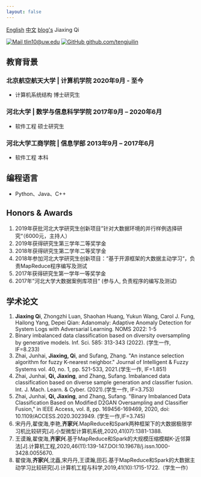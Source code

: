 ```yaml
---
layout: false
---
```

<meta http-equiv="Content-Type" content="text/html;charset=utf-8"/>
<span> <a href="/cv/en" target="_self">English</a> </span> <span> <a href="/cv/" target="_self">中文</a> </span> <span> <a href="/" target="_self">blog's</a> </span>
<span class="name">Jiaxing Qi</span>

<span class="info">

[![Mail](https://simpleicons.org/icons/minutemailer.svg) tlin10@uw.edu](mailto:tlin10@uw.edu)
[![GitHub](https://simpleicons.org/icons/github.svg) github.com/tengjuilin](https://github.com/tengjuilin)

</span>

## 教育背景

### 北京航空航天大学 |  计算机学院  <time> 2020年9月 - 至今 </time>

- 计算机系统结构 博士研究生

### 河北大学 | 数学与信息科学学院 <time> 2017年9月 – 2020年6月 </time>

- 软件工程 硕士研究生

### 河北大学工商学院 | 信息学部 <time> 2013年9月 – 2017年6月  </time>
- 软件工程 本科

## 编程语言
- Python、Java、C++
## Honors & Awards
<!-- May 2021, Jul 2022 -->
<!-- ### Dan Evans Term Scholarships | <location> Department of Chemical Engineering, University of Washington </location> <time> 2021 & 2022 </time> -->
<!-- ## Publications -->
1.	2019年获批河北大学研究生创新项目”针对大数据环境的并行样例选择研究“（6000元，主持人）
2.	2019年获得研究生第三学年二等奖学金
3.	2018年获得研究生第二学年二等奖学金
4.	2018年参加河北大学研究生创新项目：“基于开源框架的大数据主动学习“，负责MapReduce程序编写及测试
5.	2017年获得研究生第一学年一等奖学金
6.	2017年”河北大学大数据案例库项目“ (参与人, 负责程序的编写及测试) 

## 学术论文
1. **Jiaxing Qi**, Zhongzhi Luan, Shaohan Huang, Yukun Wang, Carol J. Fung, Hailong Yang, Depei Qian:
Adanomaly: Adaptive Anomaly Detection for System Logs with Adversarial Learning. NOMS 2022: 1-5
1. Binary imbalanced data classification based on diversity oversampling by generative models. Inf. Sci. 585: 313-343 (2022). (学生一作, IF=8.233)
1.	Zhai, Junhai, **Jiaxing, Qi**, and Sufang, Zhang. "An instance selection algorithm for fuzzy K-nearest neighbor." Journal of Intelligent & Fuzzy Systems vol. 40, no. 1, pp. 521-533, 2021.(学生一作, IF=1.851)
1.	Zhai, Junhai, **Qi, Jiaxing**, and Zhang, Sufang. Imbalanced data classification based on diverse sample generation and classifier fusion. Int. J. Mach. Learn. & Cyber. (2021).(学生一作, IF=3.753)
1.	Zhai, Junhai, **Qi, Jiaxing**, and Zhang, Sufang. "Binary Imbalanced Data Classification Based on Modified D2GAN Oversampling and Classifier Fusion," in IEEE Access, vol. 8, pp. 169456-169469, 2020, doi: 10.1109/ACCESS.2020.3023949. (学生一作,IF=3.745)
1.	宋丹丹,翟俊海,李艳,**齐家兴**.MapReduce和Spark两种框架下的大数据极限学习机比较研究[J].小型微型计算机系统,2020,41(07):1381-1388.
1.	王谟瀚,翟俊海,**齐家兴**.基于MapReduce和Spark的大规模压缩模糊K-近邻算法[J].计算机工程,2020,46(11):139-147.DOI:10.19678/j.issn.1000-3428.0055670.
1.	翟俊海,**齐家兴**,沈矗,宋丹丹,王谟瀚,田石.基于MapReduce和Spark的大数据主动学习比较研究[J].计算机工程与科学,2019,41(10):1715-1722.（学生一作）


<!-- ### Oral Presentations-->

<!-- Add at top in reverse chronological order. -->

<!-- ### Poster Presentations -->

<!-- Add at top in reverse chronological order. -->

<!-- ## Teaching Experience

### Calculus Teaching Assistant <time> Sep 2018 – May 2019 </time>

<location> Kinglee High School </location>

- Gave AP Calculus AB lectures 4 hours weekly to 5 students in alignment with CollegeBoard curriculum
- Clarified complex concepts and common confusions about calculus with classroom activities
- Worked with supervisor to design and grade concept checks, homework, and quizzes with tight deadlines

## Service -->

<link rel="stylesheet" type="text/css" href="resume.css">
<script src="resume.js"></script>

<!-- Detail checks: 1. No period for each bullet; 2. Past tense for previous work; 3. Present tense for current work; 4. Spell check passed; 5. Grammarly check passed; 6. Sync with Linkedin; 7. Check paper format -->